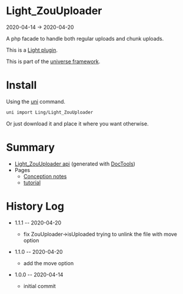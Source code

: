 Light_ZouUploader
===========
2020-04-14 -> 2020-04-20



A php facade to handle both regular uploads and chunk uploads.


This is a [Light plugin](https://github.com/lingtalfi/Light/blob/master/doc/pages/plugin.md).

This is part of the [universe framework](https://github.com/karayabin/universe-snapshot).


Install
==========
Using the [uni](https://github.com/lingtalfi/universe-naive-importer) command.
```bash
uni import Ling/Light_ZouUploader
```

Or just download it and place it where you want otherwise.






Summary
===========
- [Light_ZouUploader api](https://github.com/lingtalfi/Light_ZouUploader/blob/master/doc/api/Ling/Light_ZouUploader.md) (generated with [DocTools](https://github.com/lingtalfi/DocTools))
- Pages
    - [Conception notes](https://github.com/lingtalfi/Light_ZouUploader/blob/master/doc/pages/conception-notes.md)
    - [tutorial](https://github.com/lingtalfi/Light_ZouUploader/blob/master/doc/pages/tutorial.md)









History Log
=============

- 1.1.1 -- 2020-04-20

    - fix ZouUploader->isUploaded trying to unlink the file with move option 
    
- 1.1.0 -- 2020-04-20

    - add the move option 
    
- 1.0.0 -- 2020-04-14

    - initial commit